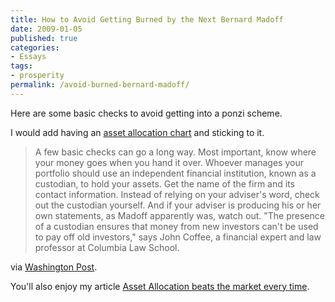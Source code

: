 ```yaml
---
title: How to Avoid Getting Burned by the Next Bernard Madoff
date: 2009-01-05
published: true
categories:
- Essays
tags:
- prosperity
permalink: /avoid-burned-bernard-madoff/
---
```

Here are some basic checks to avoid getting into a ponzi scheme.

I would add having an [asset allocation chart](/asset-allocation-beats-the-market-every-time/) and sticking to it.

> A few basic checks can go a long way. Most important, know where your money goes when you hand it over. Whoever manages your portfolio should use an independent financial institution, known as a custodian, to hold your assets. Get the name of the firm and its contact information. Instead of relying on your adviser's word, check out the custodian yourself. And if your adviser is producing his or her own statements, as Madoff apparently was, watch out. "The presence of a custodian ensures that money from new investors can't be used to pay off old investors," says John Coffee, a financial expert and law professor at Columbia Law School.

via [Washington Post](http://www.washingtonpost.com/wp-dyn/content/article/2009/01/03/AR2009010300028.html).

You'll also enjoy my article [Asset Allocation beats the market every time](/asset-allocation-beats-the-market-every-time/).
